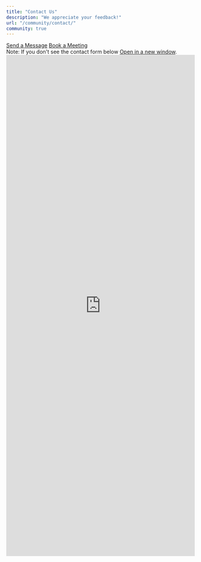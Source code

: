 ```yaml
---
title: "Contact Us"
description: "We appreciate your feedback!"
url: "/community/contact/"
community: true
---
```


<nav>
  <div class="nav nav-tabs mx-auto" id="nav-tab" role="tablist">
    <a class="nav-link active" id="nav-contact-tab" data-toggle="tab" href="#nav-contact" role="tab" aria-controls="nav-contact" aria-selected="true">Send a Message</a>
    <a class="nav-link" id="nav-calendly-tab" data-toggle="tab" href="#nav-calendly" role="tab" aria-controls="nav-calendly" aria-selected="false">Book a Meeting</a>
  </div>
</nav>
<div class="tab-content" id="nav-tabContent" data-pagefind-ignore>
  <div class="tab-pane fade show active" id="nav-contact" role="tabpanel" aria-labelledby="nav-contact-tab">
    <div class="alert alert-info mt-2">
      Note: If you don't see the contact form below <a href="https://docs.google.com/forms/d/e/1FAIpQLSfOt0n8IhbVBjkE80fB1c25SlAdT7SD2uRHtoLUqbJ1eVWy2Q/viewform?embedded=true" target="_blank" class="ml-1">Open in a new window</a>.
    </div>
    <iframe src="https://docs.google.com/forms/d/e/1FAIpQLSfOt0n8IhbVBjkE80fB1c25SlAdT7SD2uRHtoLUqbJ1eVWy2Q/viewform?embedded=true" width="100%" height="1340" frameborder="0" class="w-100 border-0">
      Loading…
    </iframe>
  </div>
  <div class="tab-pane fade" id="nav-calendly" role="tabpanel" aria-labelledby="nav-calendly-tab">
    <div class="calendly-inline-widget" data-url="https://calendly.com/modusdds/modus-office-hours?primary_color=005f9e" style="min-width:320px;height:1230px;"></div>
    <script src="https://assets.calendly.com/assets/external/widget.js" async></script>
  </div>
</div>
